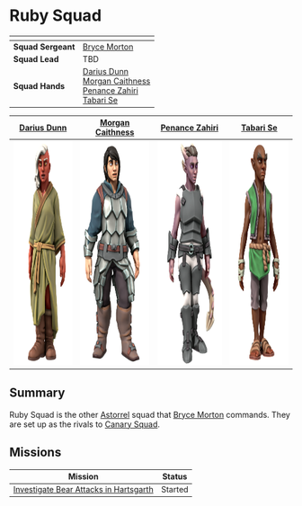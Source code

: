 # Ruby Squad

| []() | |
| --- | --- |
| **Squad Sergeant** | [Bryce Morton](../../../characters/bryce-morton.md) |
| **Squad Lead** | TBD |
| **Squad Hands** | [Darius Dunn](../../../characters/darius-dunn.md)<br />[Morgan Caithness](../../../characters/morgan-caithness.md)<br />[Penance Zahiri](../../../characters/penance-zahiri.md)<br />[Tabari Se](../../../characters/tabari-se.md)

| [Darius Dunn](../../../characters/darius-dunn.md) | [Morgan Caithness](../../../characters/morgan-caithness.md) | [Penance Zahiri](../../../characters/penance-zahiri.md) | [Tabari Se](../../../characters/tabari-se.md) |
|:---:|:---:|:---:|:---:|
| <img src="https://raw.githubusercontent.com/jesskelsall/astarus-images/main/people/portraits/94fe4e7c79cbcd9a.png" height="400" /> | <img src="https://raw.githubusercontent.com/jesskelsall/astarus-images/main/people/portraits/e7a36c7e28f97107.png" height="400" /> | <img src="https://raw.githubusercontent.com/jesskelsall/astarus-images/main/people/portraits/1c019d0a10e8341a.png" height="400" /> | <img src="https://raw.githubusercontent.com/jesskelsall/astarus-images/main/people/portraits/0e9d44f0b522c033.png" height="400" /> | 

## Summary

Ruby Squad is the other [Astorrel](../astorrel.md) squad that [Bryce Morton](../../../characters/bryce-morton.md) commands. They are set up as the rivals to [Canary Squad](canary-squad.md).

## Missions

| Mission | Status |
| --- | --- |
| [Investigate Bear Attacks in Hartsgarth](../../../storylines/investigate-bear-attacks-in-hartsgarth.md) | Started |
